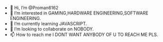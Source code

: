 - 👋 Hi, I’m @Proman6162
- 👀 I’m interested in GAMING,HARDWARE ENGINEERING,SOFTWARE ENGINEERING.
- 🌱 I’m currently learning JAVASCRIPT.
- 💞️ I’m looking to collaborate on NOBODY.
- 📫 How to reach me I DONT WANT ANYBODY OF U TO REACH ME PLS.

<!---
Proman6162/Proman6162 is a ✨ special ✨ repository because its `README.md` (this file) appears on your GitHub profile.
You can click the Preview link to take a look at your changes.
--->
